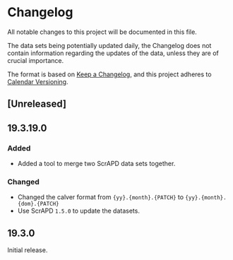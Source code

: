 # Changelog

All notable changes to this project will be documented in this file.

The data sets being potentially updated daily, the Changelog does not contain information regarding the updates of the
data, unless they are of crucial importance.

The format is based on [Keep a Changelog](https://keepachangelog.com/en/1.0.0/),
and this project adheres to [Calendar Versioning](https://calver.org/).

## [Unreleased]

## 19.3.19.0

### Added

- Added a tool to merge two ScrAPD data sets together.

### Changed

- Changed the calver format from `{yy}.{month}.{PATCH}` to `{yy}.{month}.{dom}.{PATCH}`
- Use ScrAPD `1.5.0` to update the datasets.

## 19.3.0

Initial release.

[//]: # (Release links)

[//]: # (Issue/PR links)

